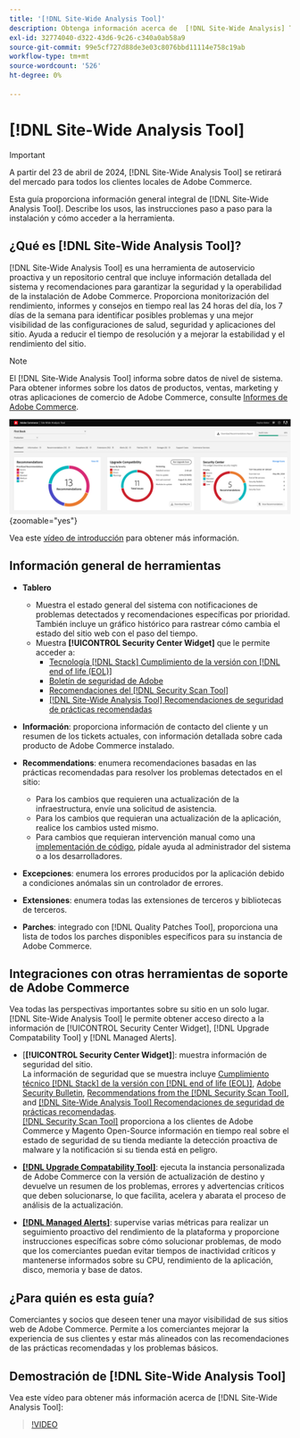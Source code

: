 ```yaml
---
title: '[!DNL Site-Wide Analysis Tool]'
description: Obtenga información acerca de  [!DNL Site-Wide Analysis] Tool, sus usos, el proceso de instalación y cómo obtener acceso
exl-id: 32774040-d322-43d6-9c26-c340a0ab58a9
source-git-commit: 99e5cf727d88de3e03c8076bbd11114e758c19ab
workflow-type: tm+mt
source-wordcount: '526'
ht-degree: 0%

---
```


# [!DNL Site-Wide Analysis Tool]

>[!IMPORTANT]
>
>A partir del 23 de abril de 2024, [!DNL Site-Wide Analysis Tool] se retirará del mercado para todos los clientes locales de Adobe Commerce.

Esta guía proporciona información general integral de [!DNL Site-Wide Analysis Tool]. Describe los usos, las instrucciones paso a paso para la instalación y cómo acceder a la herramienta.

## ¿Qué es [!DNL Site-Wide Analysis Tool]?

[!DNL Site-Wide Analysis Tool] es una herramienta de autoservicio proactiva y un repositorio central que incluye información detallada del sistema y recomendaciones para garantizar la seguridad y la operabilidad de la instalación de Adobe Commerce. Proporciona monitorización del rendimiento, informes y consejos en tiempo real las 24 horas del día, los 7 días de la semana para identificar posibles problemas y una mejor visibilidad de las configuraciones de salud, seguridad y aplicaciones del sitio. Ayuda a reducir el tiempo de resolución y a mejorar la estabilidad y el rendimiento del sitio.

>[!NOTE]
>
>El [!DNL Site-Wide Analysis Tool] informa sobre datos de nivel de sistema. Para obtener informes sobre los datos de productos, ventas, marketing y otras aplicaciones de comercio de Adobe Commerce, consulte [Informes de Adobe Commerce](https://experienceleague.adobe.com/es/docs/commerce-admin/start/reporting/reports-menu).

![Panel de herramientas de análisis en todo el sitio](../../assets/tools/swat-dashboard.png){zoomable="yes"}

Vea este [vídeo de introducción](https://www.youtube.com/watch?v=KW2R8ki_RG4) para obtener más información.

## Información general de herramientas

- **Tablero**
   - Muestra el estado general del sistema con notificaciones de problemas detectados y recomendaciones específicas por prioridad.<br>
También incluye un gráfico histórico para rastrear cómo cambia el estado del sitio web con el paso del tiempo.
   - Muestra **[!UICONTROL Security Center Widget]** que le permite acceder a:
      - [Tecnología [!DNL Stack] Cumplimiento de la versión con [!DNL end of life (EOL)]](https://experienceleague.adobe.com/docs/commerce-operations/installation-guide/system-requirements.html?lang=es)
      - [Boletín de seguridad de Adobe](https://helpx.adobe.com/es/security/security-bulletin.html)
      - [Recomendaciones del [!DNL Security Scan Tool]](https://experienceleague.adobe.com/docs/commerce-admin/systems/security/security-scan.html?lang=es)
      - [[!DNL Site-Wide Analysis Tool] Recomendaciones de seguridad de prácticas recomendadas](https://experienceleague.adobe.com/docs/commerce-operations/tools/site-wide-analysis-tool/recommendations.html?lang=es)

- **Información**: proporciona información de contacto del cliente y un resumen de los tickets actuales, con información detallada sobre cada producto de Adobe Commerce instalado.

- **Recommendations**: enumera recomendaciones basadas en las prácticas recomendadas para resolver los problemas detectados en el sitio:
   - Para los cambios que requieren una actualización de la infraestructura, envíe una solicitud de asistencia.
   - Para los cambios que requieran una actualización de la aplicación, realice los cambios usted mismo.
   - Para cambios que requieran intervención manual como una [implementación de código](https://experienceleague.adobe.com/docs/commerce-cloud-service/user-guide/architecture/pro-develop-deploy-workflow.html?lang=es#deployment-workflow), pídale ayuda al administrador del sistema o a los desarrolladores.

- **Excepciones**: enumera los errores producidos por la aplicación debido a condiciones anómalas sin un controlador de errores.

- **Extensiones**: enumera todas las extensiones de terceros y bibliotecas de terceros.

- **Parches**: integrado con [!DNL Quality Patches Tool], proporciona una lista de todos los parches disponibles específicos para su instancia de Adobe Commerce.

## Integraciones con otras herramientas de soporte de Adobe Commerce

Vea todas las perspectivas importantes sobre su sitio en un solo lugar. [!DNL Site-Wide Analysis Tool] le permite obtener acceso directo a la información de [!UICONTROL Security Center Widget], [!DNL Upgrade Compatability Tool] y [!DNL Managed Alerts].

- [**[!UICONTROL Security Center Widget]**]: muestra información de seguridad del sitio.<br>
La información de seguridad que se muestra incluye [Cumplimiento técnico [!DNL Stack] de la versión con [!DNL end of life (EOL)]](https://experienceleague.adobe.com/docs/commerce-operations/installation-guide/system-requirements.html?lang=es), [Adobe Security Bulletin](https://helpx.adobe.com/es/security/security-bulletin.html), [Recommendations from the [!DNL Security Scan Tool]](https://experienceleague.adobe.com/docs/commerce-admin/systems/security/security-scan.html?lang=es), and [[!DNL Site-Wide Analysis Tool] Recomendaciones de seguridad de prácticas recomendadas](https://experienceleague.adobe.com/docs/commerce-operations/tools/site-wide-analysis-tool/recommendations.html?lang=es).<br>
[[!DNL Security Scan Tool]](https://experienceleague.adobe.com/docs/commerce-admin/systems/security/security-scan.html?lang=es) proporciona a los clientes de Adobe Commerce y Magento Open-Source información en tiempo real sobre el estado de seguridad de su tienda mediante la detección proactiva de malware y la notificación si su tienda está en peligro.

- [**[!DNL Upgrade Compatability Tool]**](../../upgrade/upgrade-compatibility-tool/overview.md): ejecuta la instancia personalizada de Adobe Commerce con la versión de actualización de destino y devuelve un resumen de los problemas, errores y advertencias críticos que deben solucionarse, lo que facilita, acelera y abarata el proceso de análisis de la actualización.

- [**[!DNL Managed Alerts]**](https://support.magento.com/hc/en-us/sections/360010758472-Managed-alerts-for-Adobe-Commerce): supervise varias métricas para realizar un seguimiento proactivo del rendimiento de la plataforma y proporcione instrucciones específicas sobre cómo solucionar problemas, de modo que los comerciantes puedan evitar tiempos de inactividad críticos y mantenerse informados sobre su CPU, rendimiento de la aplicación, disco, memoria y base de datos.

## ¿Para quién es esta guía?

Comerciantes y socios que deseen tener una mayor visibilidad de sus sitios web de Adobe Commerce. Permite a los comerciantes mejorar la experiencia de sus clientes y estar más alineados con las recomendaciones de las prácticas recomendadas y los problemas básicos.

## Demostración de [!DNL Site-Wide Analysis Tool]

Vea este vídeo para obtener más información acerca de [!DNL Site-Wide Analysis Tool]:

>[!VIDEO](https://video.tv.adobe.com/v/344001?quality=12)

